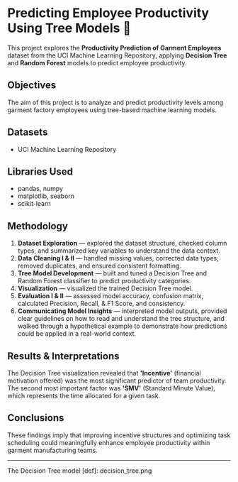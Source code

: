 # Predicting Employee Productivity Using Tree Models 🌲
This project explores the **Productivity Prediction of Garment Employees** dataset from the UCI Machine Learning Repository, applying **Decision Tree** and **Random Forest** models to predict employee productivity.


## Objectives
The aim of this project is to analyze and predict productivity levels among garment factory employees using tree-based machine learning models.  

## Datasets
- UCI Machine Learning Repository

## Libraries Used
- pandas, numpy
- matplotlib, seaborn
- scikit-learn

## Methodology
1. **Dataset Exploration** — explored the dataset structure, checked column types, and summarized key variables to understand the data context.  
2. **Data Cleaning I & II** — handled missing values, corrected data types, removed duplicates, and ensured consistent formatting.  
3. **Tree Model Development** — built and tuned a Decision Tree and Random Forest classifier to predict productivity categories.  
4. **Visualization** — visualized the trained Decision Tree model. 
5. **Evaluation I & II** — assessed model accuracy, confusion matrix, calculated Precision, Recall, & F1 Score, and consistency.
6. **Communicating Model Insights** — interpreted model outputs, provided clear guidelines on how to read and understand the tree structure, and walked through a hypothetical example to demonstrate how predictions could be applied in a real-world context.

## Results & Interpretations
The Decision Tree visualization revealed that **'Incentive'** (financial motivation offered) was the most significant predictor of team productivity. The second most important factor was **'SMV'** (Standard Minute Value), which represents the time allocated for a given task.

## Conclusions
These findings imply that improving incentive structures and optimizing task scheduling could meaningfully enhance employee productivity within garment manufacturing teams.

---
The Decision Tree model
[def]: decision_tree.png